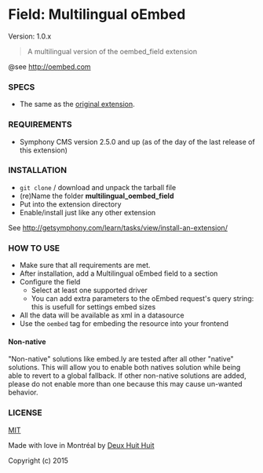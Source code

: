 # Field: Multilingual oEmbed #

Version: 1.0.x

> A multilingual version of the oembed_field extension

@see <http://oembed.com>

### SPECS ###

- The same as the [original extension](https://github.com/Solutions-Nitriques/oembed_field).

### REQUIREMENTS ###

- Symphony CMS version 2.5.0 and up (as of the day of the last release of this extension)

### INSTALLATION ###

- `git clone` / download and unpack the tarball file
- (re)Name the folder **multilingual_oembed_field**
- Put into the extension directory
- Enable/install just like any other extension

See <http://getsymphony.com/learn/tasks/view/install-an-extension/>


### HOW TO USE ###

- Make sure that all requirements are met.
- After installation, add a Multilingual oEmbed field to a section
- Configure the field
	- Select at least one supported driver
	- You can add extra parameters to the oEmbed request's query string: this is usefull for settings embed sizes
- All the data will be available as xml in a datasource
- Use the `oembed` tag for embeding the resource into your frontend

#### Non-native ####

"Non-native" solutions like embed.ly are tested after all other "native" solutions. This will
allow you to enable both natives solution while being able to revert to a global fallback. If
other non-native solutions are added, please do not enable more than one because this may cause 
un-wanted behavior.

### LICENSE ###

[MIT](http://deuxhuithuit.mit-license.org)

Made with love in Montréal by [Deux Huit Huit](https://deuxhuithuit.com)

Copyright (c) 2015
